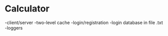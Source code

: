 # Calculator
-client/server
-two-level cache
-login/registration
-login database in file .txt
-loggers
